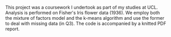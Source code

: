 This project was a coursework I undertook as part of my studies at UCL. 
Analysis is performed on Fisher's Iris flower data (1936). We employ both the mixture of factors model and the k-means algorithm and use the former to deal with missing data (in Q3). The code is accompanied by a knitted PDF report. 
